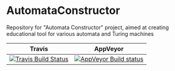 # AutomataConstructor
Repository for "Automata Constructor" project, aimed at creating educational tool for various automata and Turing machines

Travis        | AppVeyor
 ------------- | --------------
[![Travis Build Status](https://travis-ci.org/yurii-litvinov/REAL.NET.svg?branch=master)](https://travis-ci.org/yurii-litvinov/REAL.NET) | [![AppVeyor Build status](https://ci.appveyor.com/api/projects/status/2midbuo5dlq6vt8d?svg=true)](https://ci.appveyor.com/project/yurii-litvinov/real-net)

